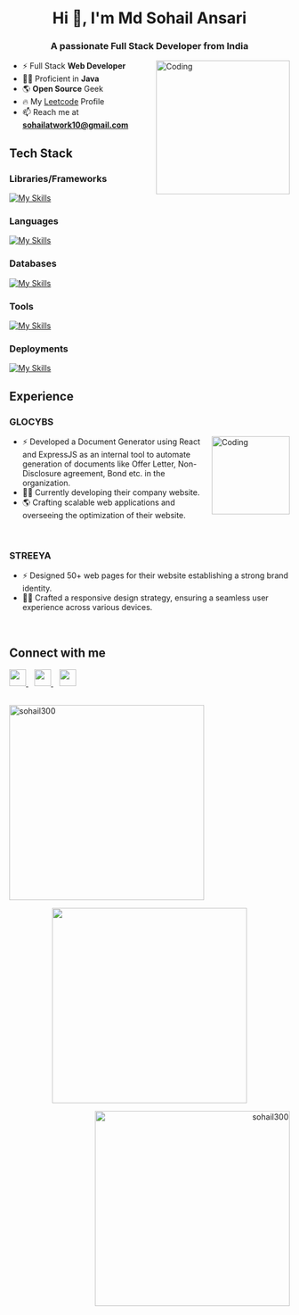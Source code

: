 <!-- ![logo](https://github.com/sohail300/sohail300/blob/main/bannerv1.png) -->
<h1 align="center">Hi 👋, I'm Md Sohail Ansari</h1>
<h3 align="center">A passionate Full Stack Developer from India</h3>

<img align="right" alt="Coding" width="240" src="https://cdn.dribbble.com/users/1162077/screenshots/3848914/programmer.gif">

<!-- Intro -->
- ⚡ Full Stack **Web Developer**
- 👨‍💻 Proficient in **Java**
- 🌎 **Open Source** Geek
- 🔥 My [Leetcode](https://www.leetcode.com/sohail60) Profile
- 📫 Reach me at **sohailatwork10@gmail.com**

## Tech Stack
### Libraries/Frameworks
[![My Skills](https://skillicons.dev/icons?i=react,next,nodejs,express&perline=9)](https://skillicons.dev)

### Languages
[![My Skills](https://skillicons.dev/icons?i=js,ts,java,python,bash&perline=9)](https://skillicons.dev)

### Databases
[![My Skills](https://skillicons.dev/icons?i=mongodb,firebase,postgresql&perline=9)](https://skillicons.dev)

### Tools
[![My Skills](https://skillicons.dev/icons?i=linux,git,github,figma&perline=9)](https://skillicons.dev)

### Deployments
[![My Skills](https://skillicons.dev/icons?i=aws,azure,vercel&perline=9)](https://skillicons.dev)
<br>

## Experience
### GLOCYBS

<img align="right" alt="Coding" width="140" src="https://media.licdn.com/dms/image/D560BAQER4ZupFZauYA/company-logo_200_200/0/1689921303802/glocybs_logo?e=1719446400&v=beta&t=QdftmFzKMz053oJk4Hwsp-Wjxh0hJebQ1RhldJ46NoI">

- ⚡ Developed a Document Generator using React and ExpressJS as an internal tool to automate generation of documents like Offer Letter, Non-Disclosure agreement, Bond etc. in the organization.
- 👨‍💻 Currently developing their company website.
- 🌎 Crafting scalable web applications and overseeing the optimization of their website.
<br>

### STREEYA

- ⚡ Designed 50+ web pages for their website establishing a strong brand identity.
- 👨‍💻 Crafted a responsive design strategy, ensuring a seamless user experience across various devices.
<br>

## Connect with me
  <a href="https://twitter.com/sohail_twts">
    <img width="30px" src="https://www.vectorlogo.zone/logos/twitter/twitter-official.svg" />
  </a>&ensp;
  <a href="https://www.linkedin.com/in/md-sohail-ansari-b51201278/">
    <img width="30px" src="https://www.vectorlogo.zone/logos/linkedin/linkedin-icon.svg" />
  </a>&ensp;
  <a href="https://instagram.com/sohail_infinity">
    <img width="30px" src="https://www.vectorlogo.zone/logos/instagram/instagram-icon.svg" />
  </a>
<br>
<br>

<!-- Languages Used -->
<p align="left">
<img src="https://github-readme-stats.vercel.app/api/top-langs?username=sohail300&show_icons=true&locale=en&layout=compact&theme=aura" alt="sohail300" width="350" />
</p>

<!-- Github stats -->
<p align="center" >
<img src="https://github-readme-stats.vercel.app/api?username=sohail300&theme=chartreuse-dark&include_all_commits=true" width="350">
</p>

<!-- Streak -->
<p align="right">
<img src="https://github-readme-streak-stats.herokuapp.com/?user=sohail300&theme=algolia" alt="sohail300" width="350" />
</p>

</br>
